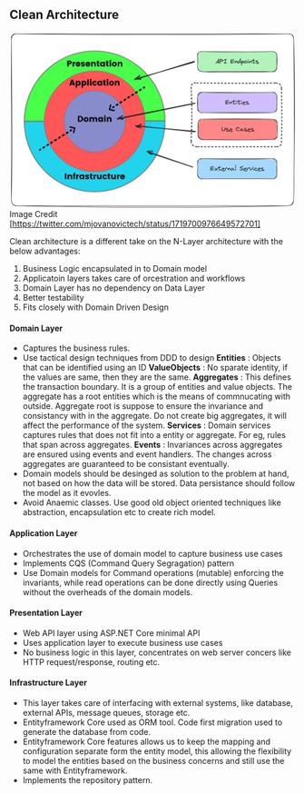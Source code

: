 ## Clean Architecture

![Architecture Diagram](Images/clean-architecture.png)
Image Credit [https://twitter.com/mjovanovictech/status/1719700976649572701]

Clean architecture is a different take on the N-Layer architecture with the below advantages:
1. Business Logic encapsulated in to Domain model
2. Applicatoin layers takes care of orcestration and workflows
3. Domain Layer has no dependency on Data Layer
4. Better testability
5. Fits closely with Domain Driven Design


#### Domain Layer
- Captures the business rules.
- Use tactical design techniques from DDD to design
**Entities** : Objects that can be identified using an ID
**ValueObjects** : No sparate identity, if the values are same, then they are the same.
**Aggregates** : This defines the transaction boundary. It is a group of entities and value objects. The aggregate has a root entities which is the means of commnucating with outside. Aggregate root is suppose to ensure the invariance and consistancy with in the aggregate. Do not create big aggregates, it will affect the performance of the system.
**Services** : Domain services captures rules that does not fit into a entity or aggregate. For eg, rules that span across aggregates.
**Events** : Invariances across aggregates are ensured using events and event handlers. The changes across aggregates are guaranteed to be consistant eventually.
- Domain models should be desinged as solution to the problem at hand, not based on how the data will be stored. Data persistance should follow the model as it evovles.
- Avoid Anaemic classes. Use good old object oriented techniques like abstraction, encapsulation etc to create rich model.

#### Application Layer
- Orchestrates the use of domain model to capture business use cases
- Implements CQS (Command Query Segragation) pattern
- Use Domain models for Command operations (mutable) enforcing the invariants,  while read operations can be done directly using Queries without the overheads of the domain models.

#### Presentation Layer
- Web API layer using ASP.NET Core minimal API
- Uses application layer to execute business use cases
- No business logic in this layer, concentrates on web server concers like HTTP request/response, routing etc.

#### Infrastructure Layer
- This layer takes care of interfacing with external systems, like database, external APIs, message queues, storage etc.
- Entityframework Core used as ORM tool. Code first migration used to generate the database from code.
- Entityframework Core features allows us to keep the mapping and configuration separate form the entity model, this allowing the flexibility to model the entities based on the business concerns and still use the same with Entityframework.
- Implements the repository pattern.
